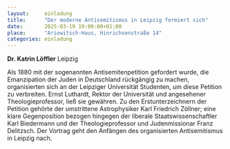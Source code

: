 ```yaml
---
layout:     einladung
title:      "Der moderne Antisemitismus in Leipzig formiert sich"
date:       2025-03-19 19:00:00+01:00
place:      "Ariowitsch-Haus, Hinrichsenstraße 14"
categories: einladung
---
```


**Dr. Katrin Löffler**
Leipzig

Als 1880 mit der sogenannten Antisemitenpetition gefordert wurde, die Emanzipation der Juden in Deutschland rückgängig  zu machen, organisierten sich an der Leipziger Universität Studenten, um diese Petition zu verbreiten. Ernst Luthardt, Rektor der Universität und angesehener Theologieprofessor, ließ sie gewähren. Zu den Erstunterzeichnern der Petition gehörte der umstrittene Astrophysiker Karl Friedrich Zöllner; eine klare Gegenposition bezogen hingegen der liberale Staatswissenschaftler Karl Biedermann und der Theologieprofessor und Judenmissionar Franz Delitzsch. Der Vortrag geht den Anfängen des organisierten Antisemitismus in Leipzig nach.
